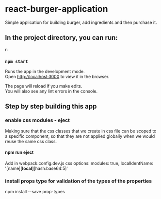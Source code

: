 # react-burger-application
Simple application for building burger, add ingredients and then purchase it.

## In the project directory, you can run:
n
### `npm start`

Runs the app in the development mode.<br />
Open [http://localhost:3000](http://localhost:3000) to view it in the browser.

The page will reload if you make edits.<br />
You will also see any lint errors in the console.

## Step by step building this app

### enable css modules - eject 
Making sure that the css classes that we create in css file can be scoped to a specific component, so that they are
not applied globally when we would reuse the same css class. 
#### npm run eject
Add in webpack.config.dev.js css options:
modules: true,
localIdentName: '[name]__[local]__[hash:base64:5]'

### install props type for validation of the types of the properties
npm install --save prop-types
